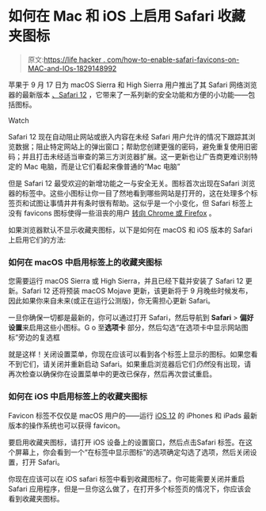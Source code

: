 # 如何在 Mac 和 iOS 上启用 Safari 收藏夹图标

> 原文:[https://life hacker . com/how-to-enable-safari-favicons-on-MAC-and-IOs-1829148992](https://lifehacker.com/how-to-enable-safari-favicons-on-mac-and-ios-1829148992)

苹果于 9 月 17 日为 macOS Sierra 和 High Sierra 用户推出了其 Safari 网络浏览器的最新版本 [、Safari 12](https://developer.apple.com/safari/download/) ，它带来了一系列新的安全功能和方便的小功能——包括图标。

Watch

Safari 12 现在自动阻止网站或嵌入内容在未经 Safari 用户允许的情况下跟踪其浏览数据；阻止特定网站上的弹出窗口；帮助您创建更强的密码，避免重复使用旧密码；并且打击未经适当审查的第三方浏览器扩展。这一更新也让广告商更难识别特定的 Mac 电脑，而是让它们看起来像普通的“Mac 电脑”

但是 Safari 12 最受欢迎的新增功能之一与安全无关。图标首次出现在Safari 浏览器的标签中。这些小图标让你一目了然地看到哪些网站是打开的，这在处理多个标签页和试图让事情井井有条时很有帮助。这似乎是一个小变化，但 Safari 标签上没有 favicons 图标使得一些沮丧的用户 [转向 Chrome 或 Firefox](https://daringfireball.net/2017/08/safari_should_display_favicons_in_its_tabs) 。

如果浏览器默认不显示收藏夹图标，以下是如何在 macOS 和 iOS 版本的 Safari 上启用它们的方法:

### 如何在 macOS 中启用标签上的收藏夹图标

您需要运行 macOS Sierra 或 High Sierra，并且已经下载并安装了 Safari 12 更新。Safari 12 还将预装 macOS Mojave 更新，该更新将于 9 月晚些时候发布，因此如果你来自未来(或正在运行公测版)，你无需担心更新 Safari。

一旦你确保一切都是最新的，你可以通过打开 Safari，然后导航到 **Safari** > **偏好设置**来启用这些小图标。G o 至**选项卡** 部分，然后勾选“在选项卡中显示网站图标”旁边的复选框

就是这样！关闭设置菜单，你现在应该可以看到各个标签上显示的图标。如果您看不到它们，请关闭并重新启动 Safari。如果重启浏览器后它们*仍然*没有出现，请再次检查以确保你在设置菜单中的更改已保存，然后再次尝试重启。

### 如何在 iOS 中启用标签上的收藏夹图标

Favicon 标签不仅仅是 macOS 用户的——运行 [iOS 12](https://lifehacker.com/how-to-get-apples-ios-watchos-and-tvos-updates-today-1829108062) 的 iPhones 和 iPads 最新版本的操作系统也可以获得 favicon。

要启用收藏夹图标，请打开 iOS 设备上的设置窗口，然后点击Safari 标签。在这个屏幕上，你会看到一个“在标签中显示图标”的选项确定勾选了选项，然后关闭设置，打开 Safari。

你现在应该可以在 iOS safari 标签中看到收藏图标了。你可能需要关闭并重启 Safari 应用程序，但是一旦你这么做了，在打开多个标签页的情况下，你应该会看到收藏夹图标。
